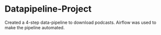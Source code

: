 # Datapipeline-Project
Created a 4-step data-pipeline to download podcasts. Airflow was used to make the pipeline automated.  
